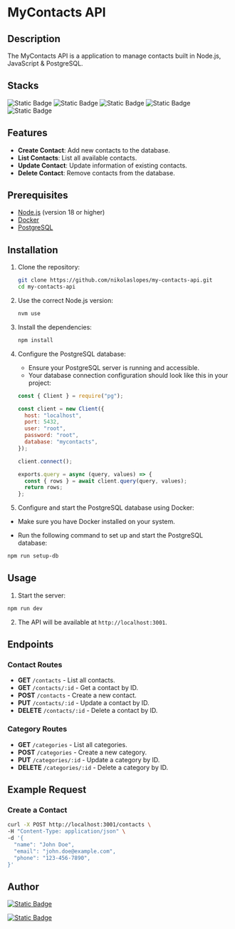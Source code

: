 # MyContacts API

## Description

The MyContacts API is a application to manage contacts built in Node.js, JavaScript & PostgreSQL.

## Stacks

![Static Badge](https://img.shields.io/badge/JavaScript-20232A?style=for-the-badge&logo=JavaScript&logoColor=**white**)
![Static Badge](https://img.shields.io/badge/Express.js-20232A?style=for-the-badge)
![Static Badge](https://img.shields.io/badge/Node.js-20232A?style=for-the-badge&logo=node.js&logoColor=green)
![Static Badge](https://img.shields.io/badge/docker-%2320232A.svg?style=for-the-badge&logo=docker&logoColor=**blue**)
![Static Badge](https://img.shields.io/badge/PostgreSQL-20232A?style=for-the-badge&logo=postgresql&logoColor=**blue**)


## Features

- **Create Contact**: Add new contacts to the database.
- **List Contacts**: List all available contacts.
- **Update Contact**: Update information of existing contacts.
- **Delete Contact**: Remove contacts from the database.

## Prerequisites

- [Node.js](https://nodejs.org/en/download/) (version 18 or higher)
- [Docker](https://www.docker.com/get-started)
- [PostgreSQL](https://www.postgresql.org/download/)

## Installation

1. Clone the repository:

   ```sh
   git clone https://github.com/nikolaslopes/my-contacts-api.git
   cd my-contacts-api
   ```

2. Use the correct Node.js version:

   ```sh
   nvm use
   ```

3. Install the dependencies:

   ```sh
   npm install
   ```

4. Configure the PostgreSQL database:

   - Ensure your PostgreSQL server is running and accessible.
   - Your database connection configuration should look like this in your project:

   ```js
   const { Client } = require("pg");

   const client = new Client({
     host: "localhost",
     port: 5432,
     user: "root",
     password: "root",
     database: "mycontacts",
   });

   client.connect();

   exports.query = async (query, values) => {
     const { rows } = await client.query(query, values);
     return rows;
   };
   ```

5. Configure and start the PostgreSQL database using Docker:

- Make sure you have Docker installed on your system.

- Run the following command to set up and start the PostgreSQL database:

```sh
npm run setup-db
```

## Usage

1. Start the server:

```sh
npm run dev
```

2. The API will be available at `http://localhost:3001`.

## Endpoints

### Contact Routes

- **GET** `/contacts` - List all contacts.
- **GET** `/contacts/:id` - Get a contact by ID.
- **POST** `/contacts` - Create a new contact.
- **PUT** `/contacts/:id` - Update a contact by ID.
- **DELETE** `/contacts/:id` - Delete a contact by ID.

### Category Routes

- **GET** `/categories` - List all categories.
- **POST** `/categories` - Create a new category.
- **PUT** `/categories/:id` - Update a category by ID.
- **DELETE** `/categories/:id` - Delete a category by ID.

## Example Request

### Create a Contact

```sh
curl -X POST http://localhost:3001/contacts \
-H "Content-Type: application/json" \
-d '{
  "name": "John Doe",
  "email": "john.doe@example.com",
  "phone": "123-456-7890",
}'
```

## Author

[![Static Badge](https://img.shields.io/badge/nikolas%20lopes-%23F6F5FC?style=for-the-badge&logo=linkedin&label=linkedin&labelColor=2371B7)](https://www.linkedin.com/in/nikolaslopes/)

[![Static Badge](https://img.shields.io/badge/nikolaslopes-F6F5FC?style=for-the-badge&logo=github&label=github&labelColor=%23222)](https://github.com/nikolaslopes)
